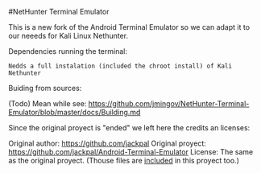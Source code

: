 #NetHunter Terminal Emulator

This is a new fork of the Android Terminal Emulator so we can adapt it to our neeeds for Kali Linux Nethunter.

Dependencies running the terminal:

    Nedds a full instalation (included the chroot install) of Kali Nethunter



Buiding from sources:

(Todo)
Mean while see: https://github.com/jmingov/NetHunter-Terminal-Emulator/blob/master/docs/Building.md


Since the original proyect is "ended" we left here the credits an licenses:

Original author: https://github.com/jackpal
Original proyect: https://github.com/jackpal/Android-Terminal-Emulator
License: The same as the original proyect. (Thouse files are [included](https://github.com/jmingov/NetHunter-Terminal-Emulator/blob/master/NOTICE) in this proyect too.)